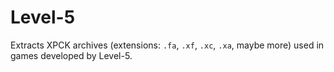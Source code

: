 # Level-5

Extracts XPCK archives (extensions: `.fa`, `.xf`, `.xc`, `.xa`, maybe more)
used in games developed by Level-5.